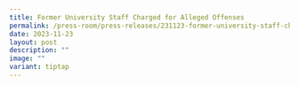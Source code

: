 ```yaml
---
title: Former University Staff Charged for Alleged Offenses
permalink: /press-room/press-releases/231123-former-university-staff-charged-for-alleged-offenses/
date: 2023-11-23
layout: post
description: ""
image: ""
variant: tiptap
---
```

